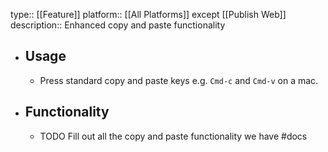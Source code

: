type:: [[Feature]]
platform:: [[All Platforms]] except [[Publish Web]]
description:: Enhanced copy and paste functionality

- ## Usage
	- Press standard copy and paste keys e.g. `Cmd-c` and `Cmd-v` on a mac.
- ## Functionality
	- TODO Fill out all the copy and paste functionality we have #docs